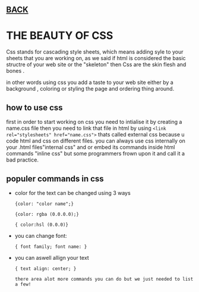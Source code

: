 ## **[BACK](https://bashar48.github.io/Learning-Journal/)**

# **THE BEAUTY OF CSS**

Css stands for cascading style sheets, which means adding syle to your sheets that you are working on, as we said if html is considered the basic structre of  your web site  or the "skeleton" then Css are the skin flesh and bones .

 in other words using css you add a taste to your web site either by a background , coloring or styling the page and ordering thing around.

 
 ## how to use css

 first in order to start working on css you need to intialise it by creating a name.css file then you need to link that file in html by using `<link rel="stylesheets" href="name.css">`
 thats called external css because u code html and css on different files. 
 you can always use css internally on your .html files"internal css" and or embed its commands inside html commands "inline css" but some programmers frown upon it and call it a bad practice.

 ## populer commands in css

 * color for the text can be changed using 3 ways 
 
  
     
     `{color: "color name";}`

     `{color: rgba (0.0.0.0);}`

     `{ color:hsl (0.0.0)}`



 * you can change font:
  
      `{
     font family; font name:
      }`


* you can aswell allign your text

    `{
    text align: center;
      }`
      
      there area alot more commands you can do but we just needed to list a few!

 